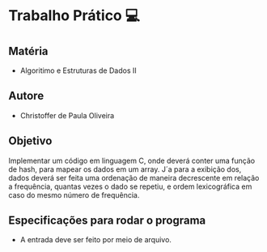 # Trabalho Prático :computer:
## Matéria
- Algoritimo e Estruturas de Dados II

## Autore
- Christoffer de Paula Oliveira

## Objetivo
Implementar um código em linguagem C, onde deverá
conter uma função de hash, para mapear os dados em um array. J´a para a
exibição dos, dados deverá ser feita uma ordenação de maneira decrescente em
relação a frequência, quantas vezes o dado se repetiu, e ordem lexicográfica em
caso do mesmo número de frequência.

## Especificações para rodar o programa
- A entrada deve ser feito por meio de arquivo.